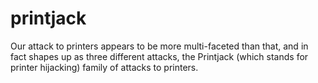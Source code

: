 # printjack
Our attack to printers appears to be more multi-faceted than that, and in fact shapes up as three different attacks, the Printjack (which stands for printer hijacking) family of attacks to printers.
